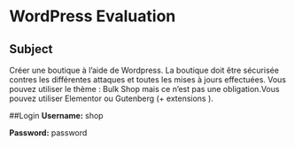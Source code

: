 # WordPress Evaluation
## Subject
Créer une boutique à l’aide de Wordpress. La boutique doit être sécurisée contres les différentes attaques et toutes les mises à jours effectuées. Vous pouvez utiliser le thème : Bulk Shop  mais ce n’est pas une obligation.Vous pouvez utiliser Elementor ou Gutenberg (+ extensions ).

##Login
**Username:** shop

**Password:** password
